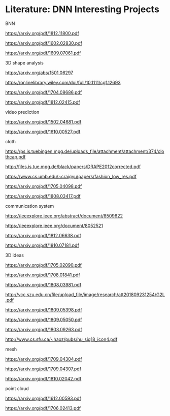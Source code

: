# Literature: DNN Interesting Projects

BNN

https://arxiv.org/pdf/1812.11800.pdf
    
https://arxiv.org/pdf/1602.02830.pdf
    
https://arxiv.org/pdf/1609.07061.pdf

3D shape analysis

https://arxiv.org/abs/1501.06297
        
https://onlinelibrary.wiley.com/doi/full/10.1111/cgf.12693
        
https://arxiv.org/pdf/1704.08686.pdf
        
https://arxiv.org/pdf/1812.02415.pdf
        
video prediction

https://arxiv.org/pdf/1502.04681.pdf
    
https://arxiv.org/pdf/1610.00527.pdf
    
cloth

https://ps.is.tuebingen.mpg.de/uploads_file/attachment/attachment/374/clothcap.pdf
    
http://files.is.tue.mpg.de/black/papers/DRAPE2012corrected.pdf
    
https://www.cs.umb.edu/~craigyu/papers/fashion_low_res.pdf
    
https://arxiv.org/pdf/1705.04098.pdf
    
https://arxiv.org/pdf/1808.03417.pdf
    
communication system
        
https://ieeexplore.ieee.org/abstract/document/8509622
        
https://ieeexplore.ieee.org/document/8052521
        
https://arxiv.org/pdf/1812.06638.pdf
        
https://arxiv.org/pdf/1810.07181.pdf
        
3D ideas

https://arxiv.org/pdf/1705.02090.pdf

https://arxiv.org/pdf/1708.01841.pdf

https://arxiv.org/pdf/1808.03981.pdf

http://vcc.szu.edu.cn/file/upload_file/image/research/att201809231254/G2L.pdf

https://arxiv.org/pdf/1809.05398.pdf

https://arxiv.org/pdf/1809.05050.pdf

https://arxiv.org/pdf/1803.09263.pdf

http://www.cs.sfu.ca/~haoz/pubs/hu_sig18_icon4.pdf

mesh 

https://arxiv.org/pdf/1709.04304.pdf

https://arxiv.org/pdf/1709.04307.pdf

https://arxiv.org/pdf/1810.02042.pdf

point cloud 

https://arxiv.org/pdf/1612.00593.pdf

https://arxiv.org/pdf/1706.02413.pdf






    
    
    
        
